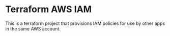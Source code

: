 # Terraform AWS IAM

This is a terraform project that provisions IAM policies for use by other apps in the same AWS account.
